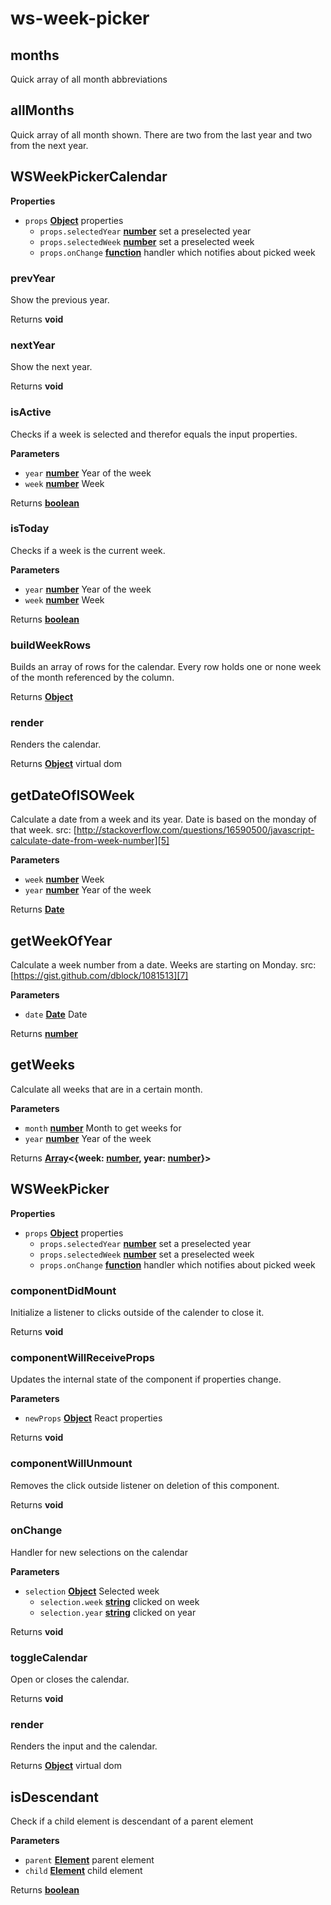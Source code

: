 # ws-week-picker
## months

Quick array of all month abbreviations

## allMonths

Quick array of all month shown. There are two from the last year and two from the next year.

## WSWeekPickerCalendar

**Properties**

-   `props` **[Object][1]** properties
    -   `props.selectedYear` **[number][2]** set a preselected year
    -   `props.selectedWeek` **[number][2]** set a preselected week
    -   `props.onChange` **[function][3]** handler which notifies about picked week

### prevYear

Show the previous year.

Returns **void** 

### nextYear

Show the next year.

Returns **void** 

### isActive

Checks if a week is selected and therefor equals the input properties.

**Parameters**

-   `year` **[number][2]** Year of the week
-   `week` **[number][2]** Week

Returns **[boolean][4]** 

### isToday

Checks if a week is the current week.

**Parameters**

-   `year` **[number][2]** Year of the week
-   `week` **[number][2]** Week

Returns **[boolean][4]** 

### buildWeekRows

Builds an array of rows for the calendar. Every row holds one or none week of the month referenced by the column.

Returns **[Object][1]** 

### render

Renders the calendar.

Returns **[Object][1]** virtual dom

## getDateOfISOWeek

Calculate a date from a week and its year. Date is based on the monday of that week.
src: [http://stackoverflow.com/questions/16590500/javascript-calculate-date-from-week-number][5]

**Parameters**

-   `week` **[number][2]** Week
-   `year` **[number][2]** Year of the week

Returns **[Date][6]** 

## getWeekOfYear

Calculate a week number from a date. Weeks are starting on Monday.
src: [https://gist.github.com/dblock/1081513][7]

**Parameters**

-   `date` **[Date][6]** Date

Returns **[number][2]** 

## getWeeks

Calculate all weeks that are in a certain month.

**Parameters**

-   `month` **[number][2]** Month to get weeks for
-   `year` **[number][2]** Year of the week

Returns **[Array][8]&lt;{week: [number][2], year: [number][2]}>** 

[1]: https://developer.mozilla.org/docs/Web/JavaScript/Reference/Global_Objects/Object

[2]: https://developer.mozilla.org/docs/Web/JavaScript/Reference/Global_Objects/Number

[3]: https://developer.mozilla.org/docs/Web/JavaScript/Reference/Statements/function

[4]: https://developer.mozilla.org/docs/Web/JavaScript/Reference/Global_Objects/Boolean

[5]: http://stackoverflow.com/questions/16590500/javascript-calculate-date-from-week-number

[6]: https://developer.mozilla.org/docs/Web/JavaScript/Reference/Global_Objects/Date

[7]: https://gist.github.com/dblock/1081513

[8]: https://developer.mozilla.org/docs/Web/JavaScript/Reference/Global_Objects/Array
## WSWeekPicker

**Properties**

-   `props` **[Object][1]** properties
    -   `props.selectedYear` **[number][2]** set a preselected year
    -   `props.selectedWeek` **[number][2]** set a preselected week
    -   `props.onChange` **[function][3]** handler which notifies about picked week

### componentDidMount

Initialize a listener to clicks outside of the calender to close it.

Returns **void** 

### componentWillReceiveProps

Updates the internal state of the component if properties change.

**Parameters**

-   `newProps` **[Object][1]** React properties

Returns **void** 

### componentWillUnmount

Removes the click outside listener on deletion of this component.

Returns **void** 

### onChange

Handler for new selections on the calendar

**Parameters**

-   `selection` **[Object][1]** Selected week
    -   `selection.week` **[string][4]** clicked on week
    -   `selection.year` **[string][4]** clicked on year

Returns **void** 

### toggleCalendar

Open or closes the calendar.

Returns **void** 

### render

Renders the input and the calendar.

Returns **[Object][1]** virtual dom

## isDescendant

Check if a child element is descendant of a parent element

**Parameters**

-   `parent` **[Element][5]** parent element
-   `child` **[Element][5]** child element

Returns **[boolean][6]** 

[1]: https://developer.mozilla.org/docs/Web/JavaScript/Reference/Global_Objects/Object

[2]: https://developer.mozilla.org/docs/Web/JavaScript/Reference/Global_Objects/Number

[3]: https://developer.mozilla.org/docs/Web/JavaScript/Reference/Statements/function

[4]: https://developer.mozilla.org/docs/Web/JavaScript/Reference/Global_Objects/String

[5]: https://developer.mozilla.org/docs/Web/API/Element

[6]: https://developer.mozilla.org/docs/Web/JavaScript/Reference/Global_Objects/Boolean
